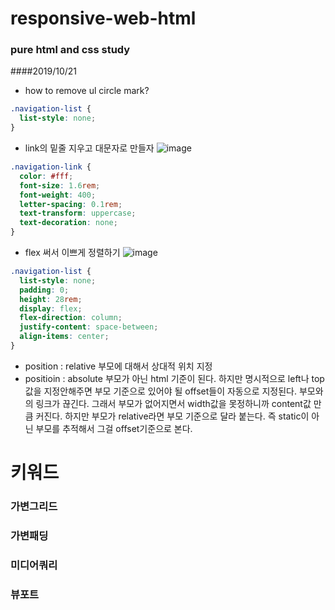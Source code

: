 # responsive-web-html

### pure html and css study

####2019/10/21

- how to remove ul circle mark?

```css
.navigation-list {
  list-style: none;
}
```

- link의 밑줄 지우고 대문자로 만들자
  ![image](https://user-images.githubusercontent.com/21155325/67161695-d626f780-f397-11e9-9a47-00e5c093af39.png)

```css
.navigation-link {
  color: #fff;
  font-size: 1.6rem;
  font-weight: 400;
  letter-spacing: 0.1rem;
  text-transform: uppercase;
  text-decoration: none;
}
```

- flex 써서 이쁘게 정렬하기
  ![image](https://user-images.githubusercontent.com/21155325/67161733-4fbee580-f398-11e9-9ea6-5284b9bf4399.png)

```css
.navigation-list {
  list-style: none;
  padding: 0;
  height: 28rem;
  display: flex;
  flex-direction: column;
  justify-content: space-between;
  align-items: center;
}
```

- position : relative
  부모에 대해서 상대적 위치 지정
- positioin : absolute
  부모가 아닌 html 기준이 된다.
  하지만 명시적으로 left나 top 값을 지정안해주면 부모 기준으로 있어야 될 offset들이 자동으로 지정된다.
  부모와의 링크가 끊긴다. 그래서 부모가 없어지면서 width값을 못정하니까 content값 만큼 커진다.
  하지만 부모가 relative라면 부모 기준으로 달라 붙는다. 즉 static이 아닌 부모를 추적해서 그걸 offset기준으로 본다.

# 키워드

### 가변그리드

### 가변패딩

### 미디어쿼리

### 뷰포트
